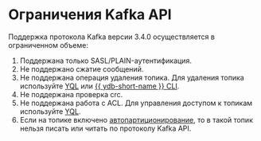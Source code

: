 # Ограничения Kafka API

Поддержка протокола Kafka версии 3.4.0 осуществляется в ограниченном объеме:

1. Поддержана только SASL/PLAIN-аутентификация.
1. Не поддержано сжатие сообщений.
1. Не поддержана операция удаления топика. Для удаления топика используйте [YQL](../../yql/reference/syntax/drop-topic.md) или [{{ ydb-short-name }} CLI](../ydb-cli/topic-drop.md).
1. Не поддержана проверка crc.
1. Не поддержана работа с ACL. Для управления доступом к топикам используйте [YQL](../../yql/reference/syntax/grant.md).
1. Если на топике включено [автопартиционирование](../../concepts/datamodel/topic.md#autopartitioning), то в такой топик нельзя писать или читать по протоколу Kafka API.
